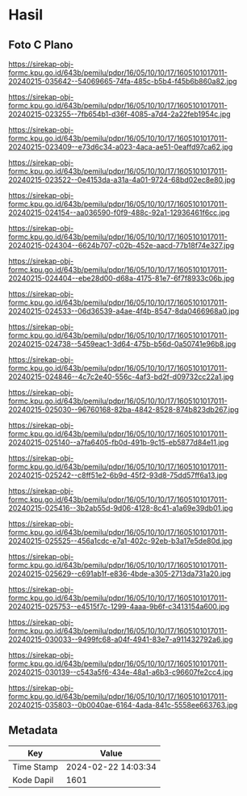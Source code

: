 # Hasil

## Foto C Plano

https://sirekap-obj-formc.kpu.go.id/643b/pemilu/pdpr/16/05/10/10/17/1605101017011-20240215-035642--54069665-74fa-485c-b5b4-f45b6b860a82.jpg

https://sirekap-obj-formc.kpu.go.id/643b/pemilu/pdpr/16/05/10/10/17/1605101017011-20240215-023255--7fb654b1-d36f-4085-a7d4-2a22feb1954c.jpg

https://sirekap-obj-formc.kpu.go.id/643b/pemilu/pdpr/16/05/10/10/17/1605101017011-20240215-023409--e73d6c34-a023-4aca-ae51-0eaffd97ca62.jpg

https://sirekap-obj-formc.kpu.go.id/643b/pemilu/pdpr/16/05/10/10/17/1605101017011-20240215-023522--0e4153da-a31a-4a01-9724-68bd02ec8e80.jpg

https://sirekap-obj-formc.kpu.go.id/643b/pemilu/pdpr/16/05/10/10/17/1605101017011-20240215-024154--aa036590-f0f9-488c-92a1-12936461f6cc.jpg

https://sirekap-obj-formc.kpu.go.id/643b/pemilu/pdpr/16/05/10/10/17/1605101017011-20240215-024304--6624b707-c02b-452e-aacd-77b18f74e327.jpg

https://sirekap-obj-formc.kpu.go.id/643b/pemilu/pdpr/16/05/10/10/17/1605101017011-20240215-024404--ebe28d00-d68a-4175-81e7-6f7f8933c06b.jpg

https://sirekap-obj-formc.kpu.go.id/643b/pemilu/pdpr/16/05/10/10/17/1605101017011-20240215-024533--06d36539-a4ae-4f4b-8547-8da0466968a0.jpg

https://sirekap-obj-formc.kpu.go.id/643b/pemilu/pdpr/16/05/10/10/17/1605101017011-20240215-024738--5459eac1-3d64-475b-b56d-0a50741e96b8.jpg

https://sirekap-obj-formc.kpu.go.id/643b/pemilu/pdpr/16/05/10/10/17/1605101017011-20240215-024846--4c7c2e40-556c-4af3-bd2f-d09732cc22a1.jpg

https://sirekap-obj-formc.kpu.go.id/643b/pemilu/pdpr/16/05/10/10/17/1605101017011-20240215-025030--96760168-82ba-4842-8528-874b823db267.jpg

https://sirekap-obj-formc.kpu.go.id/643b/pemilu/pdpr/16/05/10/10/17/1605101017011-20240215-025140--a7fa6405-fb0d-491b-9c15-eb5877d84e11.jpg

https://sirekap-obj-formc.kpu.go.id/643b/pemilu/pdpr/16/05/10/10/17/1605101017011-20240215-025242--c8ff51e2-6b9d-45f2-93d8-75dd57ff6a13.jpg

https://sirekap-obj-formc.kpu.go.id/643b/pemilu/pdpr/16/05/10/10/17/1605101017011-20240215-025416--3b2ab55d-9d06-4128-8c41-a1a69e39db01.jpg

https://sirekap-obj-formc.kpu.go.id/643b/pemilu/pdpr/16/05/10/10/17/1605101017011-20240215-025525--456a1cdc-e7a1-402c-92eb-b3a17e5de80d.jpg

https://sirekap-obj-formc.kpu.go.id/643b/pemilu/pdpr/16/05/10/10/17/1605101017011-20240215-025629--c691ab1f-e836-4bde-a305-2713da731a20.jpg

https://sirekap-obj-formc.kpu.go.id/643b/pemilu/pdpr/16/05/10/10/17/1605101017011-20240215-025753--e4515f7c-1299-4aaa-9b6f-c3413154a600.jpg

https://sirekap-obj-formc.kpu.go.id/643b/pemilu/pdpr/16/05/10/10/17/1605101017011-20240215-030033--9499fc68-a04f-4941-83e7-a911432792a6.jpg

https://sirekap-obj-formc.kpu.go.id/643b/pemilu/pdpr/16/05/10/10/17/1605101017011-20240215-030139--c543a5f6-434e-48a1-a6b3-c96607fe2cc4.jpg

https://sirekap-obj-formc.kpu.go.id/643b/pemilu/pdpr/16/05/10/10/17/1605101017011-20240215-035803--0b0040ae-6164-4ada-841c-5558ee663763.jpg


## Metadata

| Key        | Value               |
| ---------- | ------------------- |
| Time Stamp | 2024-02-22 14:03:34 |
| Kode Dapil | 1601                |



